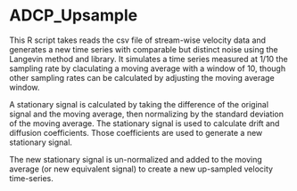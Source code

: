 # ADCP_Upsample

This R script takes reads the csv file of stream-wise velocity data and generates a new time series with comparable but distinct noise using the Langevin method and library. 
It simulates a time series measured at 1/10 the sampling rate by claculating a moving average with a window of 10, though other sampling rates can be calculated by adjusting the moving average window.

A stationary signal is calculated by taking the difference of the original signal and the moving average, then normalizing by the standard deviation of the moving average.
The stationary signal is used to calculate drift and diffusion coefficients.
Those coefficients are used to generate a new stationary signal.

The new stationary signal is un-normalized and added to the moving average (or new equivalent signal) to create a new up-sampled velocity time-series.
